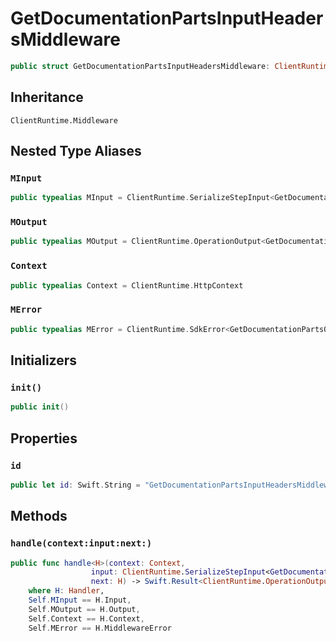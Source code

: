 # GetDocumentationPartsInputHeadersMiddleware

``` swift
public struct GetDocumentationPartsInputHeadersMiddleware: ClientRuntime.Middleware 
```

## Inheritance

`ClientRuntime.Middleware`

## Nested Type Aliases

### `MInput`

``` swift
public typealias MInput = ClientRuntime.SerializeStepInput<GetDocumentationPartsInput>
```

### `MOutput`

``` swift
public typealias MOutput = ClientRuntime.OperationOutput<GetDocumentationPartsOutputResponse>
```

### `Context`

``` swift
public typealias Context = ClientRuntime.HttpContext
```

### `MError`

``` swift
public typealias MError = ClientRuntime.SdkError<GetDocumentationPartsOutputError>
```

## Initializers

### `init()`

``` swift
public init() 
```

## Properties

### `id`

``` swift
public let id: Swift.String = "GetDocumentationPartsInputHeadersMiddleware"
```

## Methods

### `handle(context:input:next:)`

``` swift
public func handle<H>(context: Context,
                  input: ClientRuntime.SerializeStepInput<GetDocumentationPartsInput>,
                  next: H) -> Swift.Result<ClientRuntime.OperationOutput<GetDocumentationPartsOutputResponse>, MError>
    where H: Handler,
    Self.MInput == H.Input,
    Self.MOutput == H.Output,
    Self.Context == H.Context,
    Self.MError == H.MiddlewareError
```
